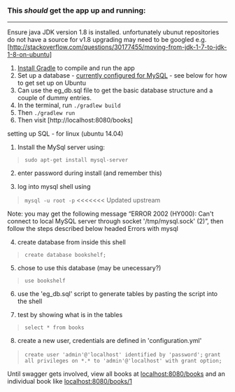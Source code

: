 ### This *should* get the app up and running:
---
Ensure java JDK version 1.8 is installed.  unfortunately ubunut repositories do not have a source for v1.8 upgrading may need to be googled
e.g. [http://stackoverflow.com/questions/30177455/moving-from-jdk-1-7-to-jdk-1-8-on-ubuntu]

 1. [Install Gradle](https://docs.gradle.org/current/userguide/installation.html) to compile and run the app
 2. Set up a database - [currently configured for MySQL](http://dev.mysql.com/doc/refman/5.6/en/installing.html) - see below for how to get set up on Ubuntu
 3. Can use the eg_db.sql file to get the basic database structure and a couple of dummy entries.
 4. In the terminal, run ``./gradlew build``
 5. Then ``./gradlew run``
 6. Then visit [http://localhost:8080/books]



setting up SQL - for linux (ubuntu 14.04)

1. Install the MySql server using: 
> ``sudo apt-get install mysql-server``
 
2. enter password during install (and remember this)

3. log into mysql shell using
> ``mysql -u root -p``
<<<<<<< Updated upstream
 
Note: you may get the following message
“ERROR 2002 (HY000): Can't connect to local MySQL server through socket '/tmp/mysql.sock' (2)”, then follow the steps described below headed Errors with mysql

4. create database from inside this shell
> ``create database bookshelf;``
 
5. chose to use this database (may be unecessary?)
> ``use bookshelf``
 
6. use the 'eg_db.sql' script to generate tables by pasting the script into the shell

7. test by showing what is in the tables
> ``select * from books``
 
8. create a new user, credentials are defined in 'configuration.yml'

> ``create user 'admin'@'localhost' identified by 'password';``
> ``grant all privileges on *.* to 'admin'@'localhost' with grant option;``

Until swagger gets involved, view all books at [localhost:8080/books](http://localhost:8080/books) and an individual book like [localhost:8080/books/1](http://localhost:8080/books/1)